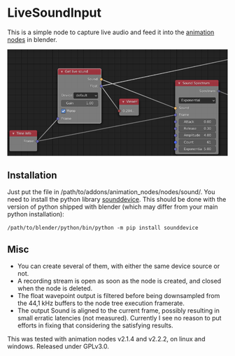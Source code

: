 # LiveSoundInput
This is a simple node to capture live audio and feed it into the [animation nodes](https://github.com/JacquesLucke/animation_nodes "animation nodes project on github") in blender.

![NodeTreeExample](node_screenshot.png)

## Installation
Just put the file in /path/to/addons/animation_nodes/nodes/sound/.
You need to install the python library [sounddevice](https://github.com/spatialaudio/python-sounddevice/ "sounddevice library on github").
This should be done with the version of python shipped with blender (which may differ from your main python installation):
```
/path/to/blender/python/bin/python -m pip install sounddevice
```

## Misc

* You can create several of them, with either the same device source or not.
* A recording stream is open as soon as the node is created, and closed when the node is deleted.
* The float wavepoint output is filtered before being downsampled from the 44,1 kHz buffers to the node tree execution framerate.
* The output Sound is aligned to the current frame, possibly resulting in small erratic latencies (not measured). Currently I see no reason to put efforts in fixing that considering the satisfying results.

This was tested with animation nodes v2.1.4 and v2.2.2, on linux and windows.
Released under GPLv3.0.
